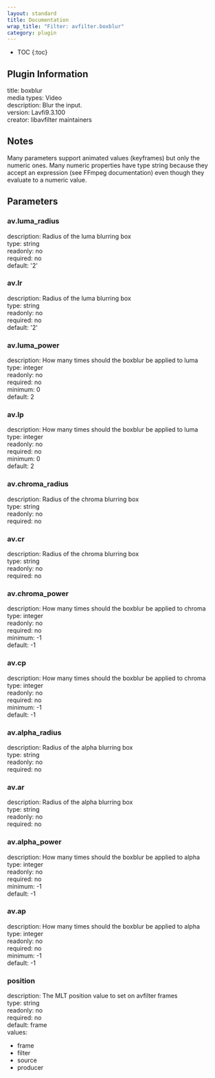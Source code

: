 ```yaml
---
layout: standard
title: Documentation
wrap_title: "Filter: avfilter.boxblur"
category: plugin
---
```

* TOC
{:toc}

## Plugin Information

title: boxblur  
media types:
Video  
description: Blur the input.  
version: Lavfi9.3.100  
creator: libavfilter maintainers  

## Notes

Many parameters support animated values (keyframes) but only the numeric ones. Many numeric properties have type string because they accept an expression (see FFmpeg documentation) even though they evaluate to a numeric value.

## Parameters

### av.luma_radius

  
description:
Radius of the luma blurring box  
type: string  
readonly: no  
required: no  
default: '2'  

### av.lr

  
description:
Radius of the luma blurring box  
type: string  
readonly: no  
required: no  
default: '2'  

### av.luma_power

  
description:
How many times should the boxblur be applied to luma  
type: integer  
readonly: no  
required: no  
minimum: 0  
default: 2  

### av.lp

  
description:
How many times should the boxblur be applied to luma  
type: integer  
readonly: no  
required: no  
minimum: 0  
default: 2  

### av.chroma_radius

  
description:
Radius of the chroma blurring box  
type: string  
readonly: no  
required: no  

### av.cr

  
description:
Radius of the chroma blurring box  
type: string  
readonly: no  
required: no  

### av.chroma_power

  
description:
How many times should the boxblur be applied to chroma  
type: integer  
readonly: no  
required: no  
minimum: -1  
default: -1  

### av.cp

  
description:
How many times should the boxblur be applied to chroma  
type: integer  
readonly: no  
required: no  
minimum: -1  
default: -1  

### av.alpha_radius

  
description:
Radius of the alpha blurring box  
type: string  
readonly: no  
required: no  

### av.ar

  
description:
Radius of the alpha blurring box  
type: string  
readonly: no  
required: no  

### av.alpha_power

  
description:
How many times should the boxblur be applied to alpha  
type: integer  
readonly: no  
required: no  
minimum: -1  
default: -1  

### av.ap

  
description:
How many times should the boxblur be applied to alpha  
type: integer  
readonly: no  
required: no  
minimum: -1  
default: -1  

### position

  
description:
The MLT position value to set on avfilter frames  
type: string  
readonly: no  
required: no  
default: frame  
values:  

* frame
* filter
* source
* producer

